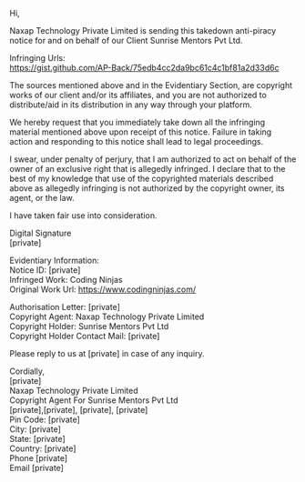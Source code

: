 Hi,

Naxap Technology Private Limited is sending this takedown anti-piracy notice for and on behalf of our Client Sunrise Mentors Pvt Ltd.

Infringing Urls:  
https://gist.github.com/AP-Back/75edb4cc2da9bc61c4c1bf81a2d33d6c

The sources mentioned above and in the Evidentiary Section, are copyright works of our client and/or its affiliates, and you are not authorized to distribute/aid in its distribution in any way through your platform.

We hereby request that you immediately take down all the infringing material mentioned above upon receipt of this notice. Failure in taking action and responding to this notice shall lead to legal proceedings.

I swear, under penalty of perjury, that I am authorized to act on behalf of the owner of an exclusive right that is allegedly infringed. I declare that to the best of my knowledge that use of the copyrighted materials described above as allegedly infringing is not authorized by the copyright owner, its agent, or the law.

I have taken fair use into consideration.

Digital Signature  
[private]



Evidentiary Information:  
Notice ID: [private]  
Infringed Work: Coding Ninjas  
Original Work Url: https://www.codingninjas.com/

Authorisation Letter: [private]  
Copyright Agent: Naxap Technology Private Limited  
Copyright Holder: Sunrise Mentors Pvt Ltd  
Copyright Holder Contact Mail: [private]

Please reply to us at [private] in case of any inquiry.

Cordially,  
[private]  
Naxap Technology Private Limited  
Copyright Agent For Sunrise Mentors Pvt Ltd  
[private],[private], [private], [private]  
Pin Code: [private]  
City: [private]  
State: [private]  
Country: [private]  
Phone [private]  
Email [private]  
